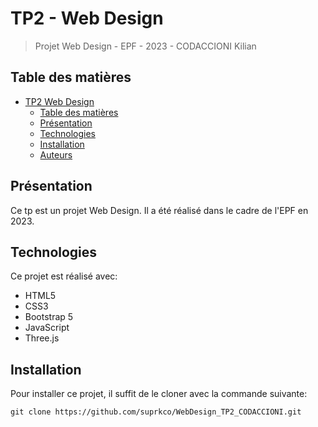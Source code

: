 # TP2 - Web Design

> Projet Web Design - EPF - 2023 - CODACCIONI Kilian

## Table des matières

- [TP2 Web Design](#tp-web-design)
  - [Table des matières](#table-des-matières)
  - [Présentation](#présentation)
  - [Technologies](#technologies)
  - [Installation](#installation)
  - [Auteurs](#auteurs)

## Présentation

Ce tp est un projet Web Design. Il a été réalisé dans le cadre de l'EPF en 2023.

## Technologies

Ce projet est réalisé avec:

- HTML5
- CSS3
- Bootstrap 5
- JavaScript
- Three.js

## Installation

Pour installer ce projet, il suffit de le cloner avec la commande suivante:

    git clone https://github.com/suprkco/WebDesign_TP2_CODACCIONI.git